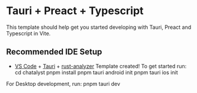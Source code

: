 # Tauri + Preact + Typescript

This template should help get you started developing with Tauri, Preact and Typescript in Vite.

## Recommended IDE Setup

- [VS Code](https://code.visualstudio.com/) + [Tauri](https://marketplace.visualstudio.com/items?itemName=tauri-apps.tauri-vscode) + [rust-analyzer](https://marketplace.visualstudio.com/items?itemName=rust-lang.rust-analyzer)
Template created! To get started run:
  cd chatalyst
  pnpm install
  pnpm tauri android init
  pnpm tauri ios init

For Desktop development, run:
  pnpm tauri dev
